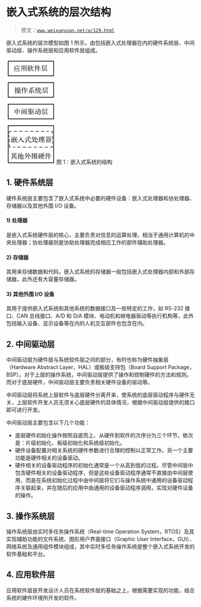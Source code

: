 # 嵌入式系统的层次结构

> 原文：[`www.weixueyuan.net/a/129.html`](http://www.weixueyuan.net/a/129.html)

嵌入式系统的层次模型如图 1 所示，由包括嵌入式处理器在内的硬件系统层、中间驱动层、操作系统层和应用软件层组成。

![嵌入式系统的结构](img/197756fa165901f63f46dee04b32cbc3.png)
图 1：嵌入式系统的结构

## 1\. 硬件系统层

硬件系统层主要包含了嵌入式系统中必要的硬件设备：嵌入式处理器和协处理器、存储器以及其他外围 I/O 设备。

#### 1) 处理器

是嵌入式系统硬件层的核心，主要负责对信息的运算处理，相当于通用计算机的中央处理器；协处理器则是协助处理器完成相应工作的部件辅助处理器。

#### 2) 存储器

其用来存储数据和代码，嵌入式系统的存储器一般包括嵌入式处理器内部和外部存储器，此外还有大容量存储器。

#### 3) 其他外围 I/O 设备

其用于提供嵌入式系统和其他系统的数据接口及一些特定的工作，如 RS-232 接口、CAN 总线接口、A/D 和 D/A 模块、电动机和继电器驱动等执行机构等，此外包括输入设备、显示设备等在内的人机交互部件也包含在内。

## 2\. 中间驱动层

中间驱动层为硬件层与系统软件层之间的部分，有时也称为硬件抽象层（Hardware Abstract Layer，HAL）或板级支持包（Board Support Package，BSP）。对于上层的操作系统，中间驱动层提供了操作和控制硬件的方法和规则。而对于底层硬件，中间驱动层主要负责相关硬件设备的驱动等。

中间驱动层将系统上层软件与底层硬件分离开来，使系统的底层驱动程序与硬件无关，上层软件开发人员无须关心底层硬件的具体情况，根据中间驱动层提供的接口即可进行开发。

中间驱动层主要包含以下几个功能：

*   底层硬件初始化操作按照自底而上、从硬件到软件的次序分为三个环节，依次是：片级初始化、板级初始化和系统级初始化。
*   硬件设备配置对相关系统的硬件参数进行合理的控制以正常工作。另一个主要功能是硬件相关的设备驱动。
*   硬件相关的设备驱动程序的初始化通常是一个从高到低的过程。尽管中间层中包含硬件相关的设备驱动程序，但是这些设备驱动程序通常不直接由中间层使用，而是在系统初始化过程中由中间层将它们与操作系统中通用的设备驱动程序关联起来，并在随后的应用中由通用的设备驱动程序调用，实现对硬件设备的操作。

## 3\. 操作系统层

操作系统层由实时多任务操作系统（Real-time Operation System，RTOS）及其实现辅助功能的文件系统、图形用户界面接口（Graphic User Interface，GUI）、网络系统及通用组件模块组成，其中实时多任务操作系统是整个嵌入式系统开发的软件基础和平台。

## 4\. 应用软件层

应用软件层是开发设计人员在系统软件层的基础之上，根据需要实现的功能，结合系统的硬件环境所开发的软件。